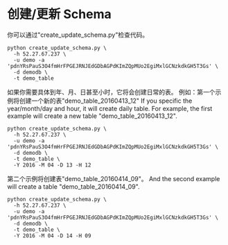# 创建/更新 Schema

你可以通过"create_update_schema.py"检查代码。

    python create_update_schema.py \
      -h 52.27.67.237 \
      -u demo -a 'pdnYRsPauS3O4fmHrFPGEJRNJEdGDbAGPdKImZQpMUo2EgiMxlGCNzkdkGH5T3Gs' \
      -d demodb \
      -t demo_table

如果你需要具体到年、月、日甚至小时，它将会创建日常的表。
例如：第一个示例将创建一个新的表"demo_table_20160413_12"
If you specific the year/month/day and hour, it will create daily table. For example, the
first example will create a new table "demo_table_20160413_12". 

    python create_update_schema.py \
      -h 52.27.67.237 \
      -u demo -a 'pdnYRsPauS3O4fmHrFPGEJRNJEdGDbAGPdKImZQpMUo2EgiMxlGCNzkdkGH5T3Gs' \
      -d demodb \
      -t demo_table \
      -Y 2016 -M 04 -D 13 -H 12

第二个示例将创建表"demo_table_20160414_09"。
And the second example will create a table "demo_table_20160414_09".


    python create_update_schema.py \
      -h 52.27.67.237 \
      -u demo -a 'pdnYRsPauS3O4fmHrFPGEJRNJEdGDbAGPdKImZQpMUo2EgiMxlGCNzkdkGH5T3Gs' \
      -d demodb \
      -t demo_table \
      -Y 2016 -M 04 -D 14 -H 09